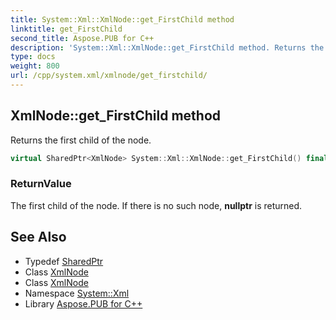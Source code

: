 ```yaml
---
title: System::Xml::XmlNode::get_FirstChild method
linktitle: get_FirstChild
second_title: Aspose.PUB for C++
description: 'System::Xml::XmlNode::get_FirstChild method. Returns the first child of the node in C++.'
type: docs
weight: 800
url: /cpp/system.xml/xmlnode/get_firstchild/
---
```

## XmlNode::get_FirstChild method


Returns the first child of the node.

```cpp
virtual SharedPtr<XmlNode> System::Xml::XmlNode::get_FirstChild() final
```


### ReturnValue

The first child of the node. If there is no such node, **nullptr** is returned.

## See Also

* Typedef [SharedPtr](../../../system/sharedptr/)
* Class [XmlNode](../)
* Class [XmlNode](../)
* Namespace [System::Xml](../../)
* Library [Aspose.PUB for C++](../../../)
